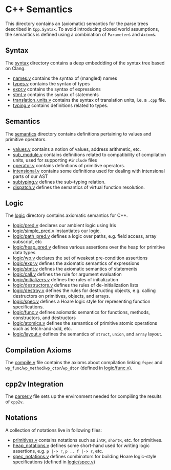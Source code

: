 C++ Semantics
==

This directory contains an (axiomatic) semantics for the parse trees described in `Cpp.Syntax`.
To avoid introducing closed world assumptions, the semantics is defined using a combination of `Parameter`s and `Axiom`s.

## Syntax
The [syntax](syntax) directory contains a deep embeddding of the syntax tree based on Clang.

- [names.v](syntax/names.v) contains the syntax of (mangled) names
- [types.v](syntax/types.v) contains the syntax of types
- [expr.v](syntax/expr.v) contains the syntax of expressions
- [stmt.v](syntax/stmt.v) contains the syntax of statements
- [translation_units.v](syntax/translation_units.v) contains the syntax of translation units, i.e. a `.cpp` file.
- [typing.v](syntax/typing.v) contains definitions related to types.

## Semantics
The [semantics](semantics) directory contains definitions pertaining to values and
primitive operators.

- [values.v](semantics/values.v) contains a notion of values, address arithmetic, etc.
- [sub_module.v](semantics/sub_module.v) contains definitions related to compatibility of compilation units, used for supporting `#include` files
- [operator.v](semantics/operator.v) contains definitions of primitive operators.
- [intensional.v](semantics/intensional.v) contains some definitions used for dealing with intensional parts of our AST
- [subtyping.v](semantics/subtyping.v) defines the sub-typing relation.
- [dispatch.v](semantics/dispatch.v) defines the semantics of virtual function resolution.


## Logic
The [logic](logic) directory contains axiomatic semantics for C++.

- [logic/pred.v](logic/pred.v) declares our ambient logic using Iris
- [logic/simple_pred.v](logic/simple_pred.v) instantiates our logic.
- [logic/path_pred.v](logic/path_pred.v) defines a logic over paths, e.g. field access, array subscript, etc
- [logic/heap_pred.v](logic/heap_pred.v) defines various assertions over the heap for primitive data types
- [logic/wp.v](logic/wp.v) declares the set of weakest pre-condition assertions
- [logic/expr.v](logic/expr.v) defines the axiomatic semantics of expressions
- [logic/stmt.v](logic/stmt.v) defines the axiomatic semantics of statements
- [logic/call.v](logic/call.v) defines the rule for argument evaluation
- [logic/initializers.v](logic/initializers.v) defines the rules of initialization
- [logic/destructors.v](logic/destructors.v) defines the rules of de-initialization lists
- [logic/destroy.v](logic/destroy.v) defines the rules for destructing objects, e.g. calling destructors on primitives, objects, and arrays.
- [logic/spec.v](logic/spec.v) defines a Hoare logic style for representing function specifications.
- [logic/func.v](logic/func.v) defines axiomatic semantics for functions, methods, constructors, and destructors
- [logic/atomics.v](logic/atomics.v) defines the semantics of primitive atomic operations such as fetch-and-add, etc.
- [logic/layout.v](logic/layout.v) defines the semantics of `struct`, `union`, and `array` layout.


## Compilation Axioms
The [compile.v](compile.v) file contains the axioms about compilation linking `fspec` and `wp_func`/`wp_method`/`wp_ctor`/`wp_dtor` (defined in [logic/func.v](logic/func.v)).

## cpp2v Integration
The [parser.v](parser.v) file sets up the environment needed for compiling the results of `cpp2v`.

## Notations
A collection of notations live in following files:
- [primitives.v](primitives.v) contains notations such as `intR`, `shortR`, etc. for primitives.
- [heap_notations.v](heap_notations.v) defines some short-hand used for writing logic assertions, e.g. `p |-> r`, `p ., f |-> r`, etc.
- [spec_notations.v](spec_notations.v) defines combinators for building Hoare logic-style specifications (defined in [logic/spec.v](logic/spec.v))
